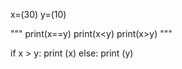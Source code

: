 x=(30)
y=(10)

"""
print(x==y)
print(x<y)
print(x>y)
"""

if x > y:
    print (x)
else:
    print (y)
